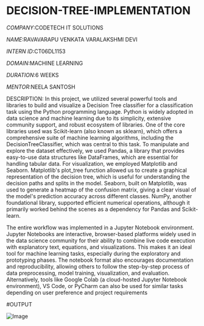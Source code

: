# DECISION-TREE-IMPLEMENTATION

*COMPANY*:CODETECH IT SOLUTIONS

*NAME*:RAVAVARAPU VENKATA VARALAKSHMI DEVI

*INTERN ID*:CT06DL1153

*DOMAIN*:MACHINE LEARNING

*DURATION*:6 WEEKS

*MENTOR*:NEELA SANTOSH

DESCRIPTION:
In this project, we utilized several powerful tools and libraries to build and visualize a Decision Tree classifier for a classification task using the Python programming language. Python is widely adopted in data science and machine learning due to its simplicity, extensive community support, and robust ecosystem of libraries. One of the core libraries used was Scikit-learn (also known as sklearn), which offers a comprehensive suite of machine learning algorithms, including the DecisionTreeClassifier, which was central to this task. To manipulate and explore the dataset effectively, we used Pandas, a library that provides easy-to-use data structures like DataFrames, which are essential for handling tabular data. For visualization, we employed Matplotlib and Seaborn. Matplotlib's plot_tree function allowed us to create a graphical representation of the decision tree, which is useful for understanding the decision paths and splits in the model. Seaborn, built on Matplotlib, was used to generate a heatmap of the confusion matrix, giving a clear visual of the model's prediction accuracy across different classes. NumPy, another foundational library, supported efficient numerical operations, although it primarily worked behind the scenes as a dependency for Pandas and Scikit-learn.

The entire workflow was implemented in a Jupyter Notebook environment. Jupyter Notebooks are interactive, browser-based platforms widely used in the data science community for their ability to combine live code execution with explanatory text, equations, and visualizations. This makes it an ideal tool for machine learning tasks, especially during the exploratory and prototyping phases. The notebook format also encourages documentation and reproducibility, allowing others to follow the step-by-step process of data preprocessing, model training, visualization, and evaluation. Alternatively, tools like Google Colab (a cloud-hosted Jupyter Notebook environment), VS Code, or PyCharm can also be used for similar tasks depending on user preference and project requirements

#OUTPUT

![Image](https://github.com/user-attachments/assets/8da01f05-5b98-4cc0-967f-29f2553e33b2)
